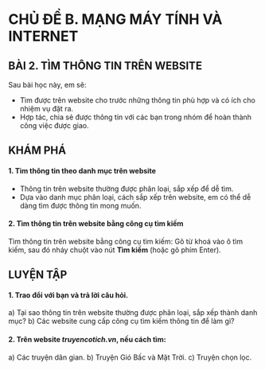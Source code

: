 # CHỦ ĐỀ B. MẠNG MÁY TÍNH VÀ INTERNET
## BÀI 2. TÌM THÔNG TIN TRÊN WEBSITE

Sau bài học này, em sẽ:
- Tìm được trên website cho trước những thông tin phù hợp và có ích cho nhiệm vụ đặt ra.
- Hợp tác, chia sẻ được thông tin với các bạn trong nhóm để hoàn thành công việc được giao.

## KHÁM PHÁ

#### 1. Tìm thông tin theo danh mục trên website

- Thông tin trên website thường được phân loại, sắp xếp để dễ tìm.
- Dựa vào danh mục phân loại, cách sắp xếp trên website, em có thể dễ dàng tìm được thông tin mong muốn.

#### 2. Tìm thông tin trên website bằng công cụ tìm kiếm

Tìm thông tin trên website bằng công cụ tìm kiếm: Gõ từ khoá vào ô tìm kiếm, sau đó nháy chuột vào nút **Tìm kiếm** (hoặc gõ phím Enter).

## LUYỆN TẬP

#### 1. Trao đổi với bạn và trả lời câu hỏi.
a) Tại sao thông tin trên website thường được phân loại, sắp xếp thành danh mục?
b) Các website cung cấp công cụ tìm kiếm thông tin để làm gì?

#### 2. Trên website _truyencotich.vn_, nếu cách tìm:
a) Các truyện dân gian.
b) Truyện Gió Bấc và Mặt Trời.
c) Truyện chọn lọc.
